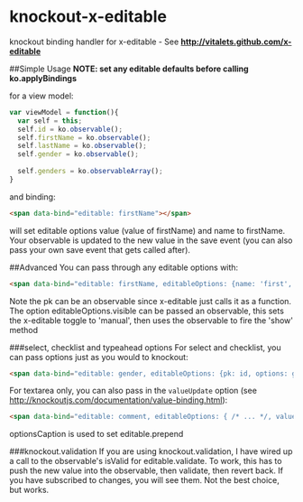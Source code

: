 knockout-x-editable
===================

knockout binding handler for x-editable - See **http://vitalets.github.com/x-editable**

##Simple Usage
**NOTE: set any editable defaults before calling ko.applyBindings**

for a view model:
```javascript
var viewModel = function(){
  var self = this;
  self.id = ko.observable();
  self.firstName = ko.observable();
  self.lastName = ko.observable();
  self.gender = ko.observable();
  
  self.genders = ko.observableArray();
}
```
and binding:
```html
<span data-bind="editable: firstName"></span>
```

will set editable options value (value of firstName) and name to firstName. Your observable is updated to the new value in the save event (you can also pass your own save event that gets called after).

##Advanced
You can pass through any editable options with: 
```html
<span data-bind="editable: firstName, editableOptions: {name: 'first', pk: id, url: '/save'}"></span>
```

Note the pk can be an observable since x-editable just calls it as a function.
The option editableOptions.visible can be passed an observable, this sets the x-editable toggle to 'manual', then uses the observable to fire the 'show' method

###select, checklist and typeahead options
For select and checklist, you can pass options just as you would to knockout:
```html
<span data-bind="editable: gender, editableOptions: {pk: id, options: genders, optionsText: 'text', optionsValue: 'id'}"></span>
```

For textarea only, you can also pass in the `valueUpdate` option (see http://knockoutjs.com/documentation/value-binding.html):
```html
<span data-bind="editable: comment, editableOptions: { /* ... */, valueUpdate: 'keyup'}"></span>
```

optionsCaption is used to set editable.prepend

###knockout.validation
If you are using knockout.validation, I have wired up a call to the observable's isValid for editable.validate. To work, this has to push the new value into the observable, then validate, then revert back. If you have subscribed to changes, you will see them. Not the best choice, but works. 
